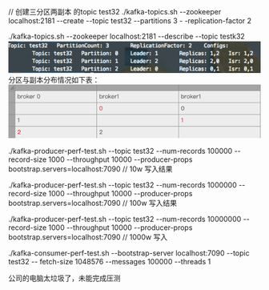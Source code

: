 // 创建三分区两副本 的topic test32
./kafka-topics.sh --zookeeper localhost:2181 --create --topic test32 --partitions 3 - -replication-factor 2 

./kafka-topics.sh --zookeeper localhost:2181 --describe --topic testk32
![](/Week_13/img/分区分布.png)
分区与副本分布情况如下表：
![](/Week_13/img/broker.png)


./kafka-producer-perf-test.sh --topic test32 --num-records 100000 --record-size 1000  --throughput 10000 --producer-props bootstrap.servers=localhost:7090
// 10w 写入结果

./kafka-producer-perf-test.sh --topic test32 --num-records 1000000 --record-size 1000  --throughput 10000 --producer-props bootstrap.servers=localhost:7090
// 100w 写入结果


./kafka-producer-perf-test.sh --topic test32 --num-records 10000000 --record-size 1000  --throughput 10000 --producer-props bootstrap.servers=localhost:7090
// 1000w 写入



./kafka-consumer-perf-test.sh --bootstrap-server localhost:7090 --topic test32 -- fetch-size 1048576 --messages 100000 --threads 1


公司的电脑太垃圾了，未能完成压测